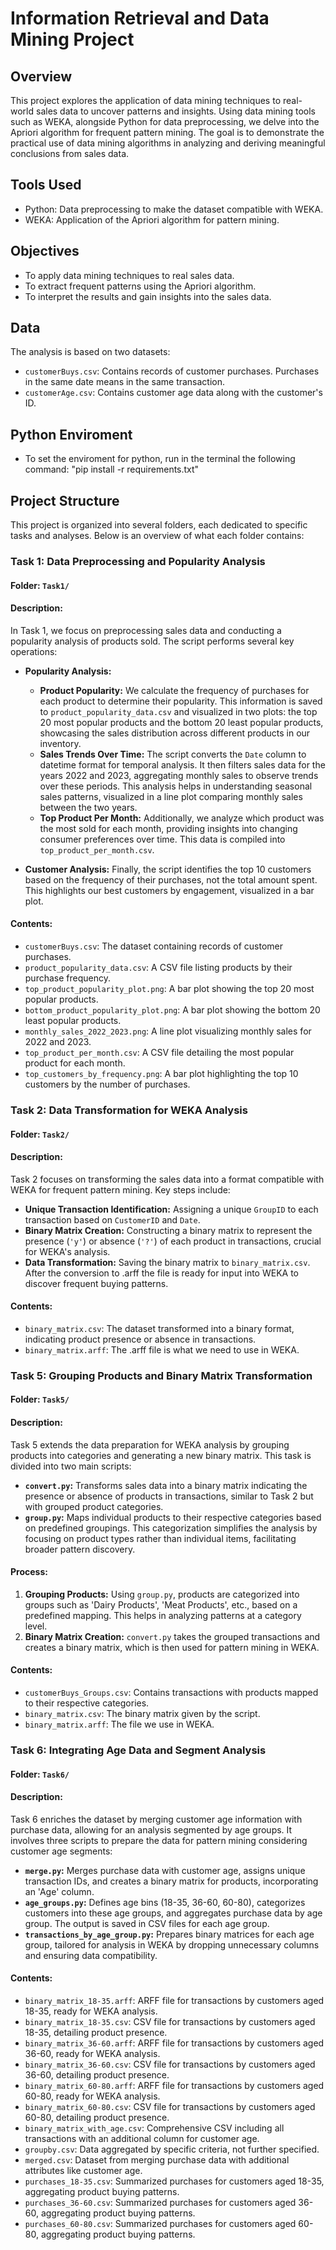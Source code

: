 # Information Retrieval and Data Mining Project

## Overview
This project explores the application of data mining techniques to real-world sales data to uncover patterns and insights. Using data mining tools such as WEKA, alongside Python for data preprocessing, we delve into the Apriori algorithm for frequent pattern mining. The goal is to demonstrate the practical use of data mining algorithms in analyzing and deriving meaningful conclusions from sales data.

## Tools Used
- Python: Data preprocessing to make the dataset compatible with WEKA.
- WEKA: Application of the Apriori algorithm for pattern mining.

## Objectives
- To apply data mining techniques to real sales data.
- To extract frequent patterns using the Apriori algorithm.
- To interpret the results and gain insights into the sales data.

## Data
The analysis is based on two datasets:
- `customerBuys.csv`: Contains records of customer purchases. Purchases in the same date means in the same transaction.
- `customerAge.csv`: Contains customer age data along with the customer's ID.

## Python Enviroment
- To set the enviroment for python, run in the terminal the following command:
"pip install -r requirements.txt"

## Project Structure
This project is organized into several folders, each dedicated to specific tasks and analyses. Below is an overview of what each folder contains:

### Task 1: Data Preprocessing and Popularity Analysis

#### Folder: `Task1/`

#### Description:
In Task 1, we focus on preprocessing sales data and conducting a popularity analysis of products sold. The script performs several key operations:

- **Popularity Analysis:**
  - **Product Popularity:** We calculate the frequency of purchases for each product to determine their popularity. This information is saved to `product_popularity_data.csv` and visualized in two plots: the top 20 most popular products and the bottom 20 least popular products, showcasing the sales distribution across different products in our inventory.
  - **Sales Trends Over Time:** The script converts the `Date` column to datetime format for temporal analysis. It then filters sales data for the years 2022 and 2023, aggregating monthly sales to observe trends over these periods. This analysis helps in understanding seasonal sales patterns, visualized in a line plot comparing monthly sales between the two years.
  - **Top Product Per Month:** Additionally, we analyze which product was the most sold for each month, providing insights into changing consumer preferences over time. This data is compiled into `top_product_per_month.csv`.

- **Customer Analysis:** Finally, the script identifies the top 10 customers based on the frequency of their purchases, not the total amount spent. This highlights our best customers by engagement, visualized in a bar plot.

#### Contents:
- `customerBuys.csv`: The dataset containing records of customer purchases.
- `product_popularity_data.csv`: A CSV file listing products by their purchase frequency.
- `top_product_popularity_plot.png`: A bar plot showing the top 20 most popular products.
- `bottom_product_popularity_plot.png`: A bar plot showing the bottom 20 least popular products.
- `monthly_sales_2022_2023.png`: A line plot visualizing monthly sales for 2022 and 2023.
- `top_product_per_month.csv`: A CSV file detailing the most popular product for each month.
- `top_customers_by_frequency.png`: A bar plot highlighting the top 10 customers by the number of purchases.


### Task 2: Data Transformation for WEKA Analysis

#### Folder: `Task2/`

#### Description:
Task 2 focuses on transforming the sales data into a format compatible with WEKA for frequent pattern mining. Key steps include:

- **Unique Transaction Identification:** Assigning a unique `GroupID` to each transaction based on `CustomerID` and `Date`.
- **Binary Matrix Creation:** Constructing a binary matrix to represent the presence (`'y'`) or absence (`'?'`) of each product in transactions, crucial for WEKA's analysis.
- **Data Transformation:** Saving the binary matrix to `binary_matrix.csv`. After the conversion to .arff the file is ready for input into WEKA to discover frequent buying patterns.

#### Contents:
- `binary_matrix.csv`: The dataset transformed into a binary format, indicating product presence or absence in transactions.
- `binary_matrix.arff`: The .arff file is what we need to use in WEKA.

### Task 5: Grouping Products and Binary Matrix Transformation

#### Folder: `Task5/`

#### Description:
Task 5 extends the data preparation for WEKA analysis by grouping products into categories and generating a new binary matrix. This task is divided into two main scripts:

- **`convert.py`:** Transforms sales data into a binary matrix indicating the presence or absence of products in transactions, similar to Task 2 but with grouped product categories.
- **`group.py`:** Maps individual products to their respective categories based on predefined groupings. This categorization simplifies the analysis by focusing on product types rather than individual items, facilitating broader pattern discovery.

#### Process:
1. **Grouping Products:** Using `group.py`, products are categorized into groups such as 'Dairy Products', 'Meat Products', etc., based on a predefined mapping. This helps in analyzing patterns at a category level.
2. **Binary Matrix Creation:** `convert.py` takes the grouped transactions and creates a binary matrix, which is then used for pattern mining in WEKA.

#### Contents:
- `customerBuys_Groups.csv`: Contains transactions with products mapped to their respective categories.
- `binary_matrix.csv`: The binary matrix given by the script.
- `binary_matrix.arff`: The file we use in WEKA.

### Task 6: Integrating Age Data and Segment Analysis

#### Folder: `Task6/`

#### Description:
Task 6 enriches the dataset by merging customer age information with purchase data, allowing for an analysis segmented by age groups. It involves three scripts to prepare the data for pattern mining considering customer age segments:

- **`merge.py`:** Merges purchase data with customer age, assigns unique transaction IDs, and creates a binary matrix for products, incorporating an 'Age' column.
- **`age_groups.py`:** Defines age bins (18-35, 36-60, 60-80), categorizes customers into these age groups, and aggregates purchase data by age group. The output is saved in CSV files for each age group.
- **`transactions_by_age_group.py`:** Prepares binary matrices for each age group, tailored for analysis in WEKA by dropping unnecessary columns and ensuring data compatibility.

#### Contents:
- `binary_matrix_18-35.arff`: ARFF file for transactions by customers aged 18-35, ready for WEKA analysis.
- `binary_matrix_18-35.csv`: CSV file for transactions by customers aged 18-35, detailing product presence.
- `binary_matrix_36-60.arff`: ARFF file for transactions by customers aged 36-60, ready for WEKA analysis.
- `binary_matrix_36-60.csv`: CSV file for transactions by customers aged 36-60, detailing product presence.
- `binary_matrix_60-80.arff`: ARFF file for transactions by customers aged 60-80, ready for WEKA analysis.
- `binary_matrix_60-80.csv`: CSV file for transactions by customers aged 60-80, detailing product presence.
- `binary_matrix_with_age.csv`: Comprehensive CSV including all transactions with an additional column for customer age.
- `groupby.csv`: Data aggregated by specific criteria, not further specified.
- `merged.csv`: Dataset from merging purchase data with additional attributes like customer age.
- `purchases_18-35.csv`: Summarized purchases for customers aged 18-35, aggregating product buying patterns.
- `purchases_36-60.csv`: Summarized purchases for customers aged 36-60, aggregating product buying patterns.
- `purchases_60-80.csv`: Summarized purchases for customers aged 60-80, aggregating product buying patterns.
